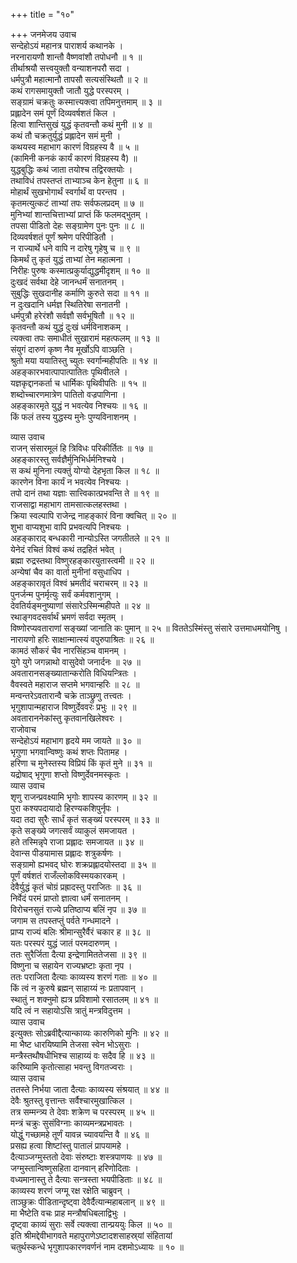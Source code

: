 +++
title = "१०"

+++
जनमेजय उवाच  
सन्देहोऽयं महानत्र पाराशर्य कथानके ।  
नरनारायणौ शान्तौ वैष्णवांशौ तपोधनौ ॥ १ ॥  
तीर्थाश्रयौ सत्त्वयुक्तौ वन्याशनपरौ सदा ।  
धर्मपुत्रौ महात्मानौ तापसौ सत्यसंस्थितौ ॥ २ ॥  
कथं रागसमायुक्तौ जातौ युद्धे परस्परम् ।  
सङ्ग्रामं चक्रतुः कस्मात्त्यक्त्वा तपिमनुत्तमाम् ॥ ३ ॥  
प्रह्लादेन समं पूर्णं दिव्यवर्षशतं किल ।  
हित्वा शान्तिसुखं युद्धं कृतवन्तौ कथं मुनी ॥ ४ ॥  
कथं तौ चक्रतुर्युद्धं प्रह्लादेन समं मुनी ।  
कथयस्व महाभाग कारणं विग्रहस्य वै ॥ ५ ॥  
(कामिनी कनकं कार्यं कारणं विग्रहस्य वै) ॥  
युद्धबुद्धिः कथं जाता तयोश्च तद्विरक्तयोः ।  
तथाविधं तपस्तप्तं ताभ्याञ्च केन हेतुना ॥ ६ ॥  
मोहार्थं सुखभोगार्थं स्वर्गार्थं वा परन्तप ।  
कृतमत्युत्कटं ताभ्यां तपः सर्वफलप्रदम् ॥ ७ ॥  
मुनिभ्यां शान्तचित्ताभ्यां प्राप्तं किं फलमद्‌भुतम् ।  
तपसा पीडितो देहः सङ्ग्रामेण पुनः पुनः ॥ ८ ॥  
दिव्यवर्षशतं पूर्णं श्रमेण परिपीडितौ ।  
न राज्यार्थे धने वापि न दारेषु गृहेषु च ॥ ९ ॥  
किमर्थं तु कृतं युद्धं ताभ्यां तेन महात्मना ।  
निरीहः पुरुषः कस्मात्प्रकुर्याद्युद्धमीदृशम् ॥ १० ॥  
दुःखदं सर्वथा देहे जानन्धर्मं सनातनम् ।  
सुबुद्धिः सुखदानीह कर्माणि कुरुते सदा ॥ ११ ॥  
न दुःखदानि धर्मज्ञ स्थितिरेषा सनातनी ।  
धर्मपुत्रौ हरेरंशौ सर्वज्ञौ सर्वभूषितौ ॥ १२ ॥  
कृतवन्तौ कथं युद्धं दुःखं धर्मविनाशकम् ।  
त्यक्त्वा तपः समाधीतं सुखारामं महत्फलम् ॥ १३ ॥  
संयुगं दारुणं कृष्ण नैव मूर्खोऽपि वाञ्छति ।  
श्रुतो मया ययातिस्तु च्युतः स्वर्गान्महीपतिः ॥ १४ ॥  
अहङ्कारभवात्पापात्पातितः पृथिवीतले ।  
यज्ञकृद्दानकर्ता च धार्मिकः पृथिवीपतिः ॥ १५ ॥  
शब्दोच्चारणमात्रेण पातितो वज्रपाणिना ।  
अहङ्कारमृते युद्धं न भवत्येव निश्चयः ॥ १६ ॥  
किं फलं तस्य युद्धस्य मुनेः पुण्यविनाशनम् ।  
  
व्यास उवाच  
राजन् संसारमूलं हि त्रिविधः परिकीर्तितः ॥ १७ ॥  
अहङ्कारस्तु सर्वज्ञैर्मुनिभिर्धर्मनिश्चये ।  
स कथं मुनिना त्यक्तुं योग्यो देहभृता किल ॥ १८ ॥  
कारणेन विना कार्यं न भवत्येव निश्चयः ।  
तपो दानं तथा यज्ञाः सात्त्विकात्प्रभवन्ति ते ॥ १९ ॥  
राजसाद्वा महाभाग तामसात्कलहस्तथा ।  
क्रिया स्वल्पापि राजेन्द्र नाहङ्कारं विना क्वचित् ॥ २० ॥  
शुभा वाप्यशुभा वापि प्रभवत्यपि निश्चयः ।  
अहङ्काराद्‌ बन्धकारी नान्योऽस्ति जगतीतले ॥ २१ ॥  
येनेदं रचितं विश्वं कथं तद्रहितं भवेत् ।  
ब्रह्मा रुद्रस्तथा विष्णुरहङ्कारयुतास्त्वमी ॥ २२ ॥  
अन्येषां चैव का वार्ता मुनीनां वसुधाधिप ।  
अहङ्कारावृतं विश्वं भ्रमतीदं चराचरम् ॥ २३ ॥  
पुनर्जन्म पुनर्मृत्युः सर्वं कर्मवशानुगम् ।  
देवतिर्यङ्‌मनुष्याणां संसारेऽस्मिन्महीपते ॥ २४ ॥  
रथाङ्गवदसर्वार्थं भ्रमणं सर्वदा स्मृतम् ।  
विष्णोरप्यवताराणां सङ्ख्यां जानाति कः पुमान् ॥ २५ ॥
विततेऽस्मिंस्तु संसारे उत्तमाधमयोनिषु ।  
नारायणो हरिः साक्षान्मात्स्यं वपुरुपाश्रितः ॥ २६ ॥  
कामठं सौकरं चैव नारसिंहञ्च वामनम् ।  
युगे युगे जगन्नाथो वासुदेवो जनार्दनः ॥ २७ ॥  
अवतारानसङ्ख्यातान्करोति विधियन्त्रितः ।  
वैवस्वते महाराज सप्तमे भगवान्हरिः ॥ २८ ॥  
मन्वन्तरेऽवतारान्वै चक्रे ताञ्छ्रुणु तत्त्वतः ।  
भृगुशापान्महाराज विष्णुर्देववरः प्रभुः ॥ २९ ॥  
अवताराननेकांस्तु कृतवानखिलेश्वरः ।  
राजोवाच  
सन्देहोऽयं महाभाग हृदये मम जायते ॥ ३० ॥  
भृगुणा भगवान्विष्णुः कथं शप्तः पितामह ।  
हरिणा च मुनेस्तस्य विप्रियं किं कृतं मुने ॥ ३१ ॥  
यद्रोषाद्‌ भृगुणा शप्तो विष्णुर्देवनमस्कृतः ।  
व्यास उवाच  
शृणु राजन्प्रवक्ष्यामि भृगोः शापस्य कारणम् ॥ ३२ ॥  
पुरा कश्यपदायादो हिरण्यकशिपुर्नृपः ।  
यदा तदा सुरैः सार्धं कृतं सङ्ख्यं परस्परम् ॥ ३३ ॥  
कृते सङ्ख्ये जगत्सर्वं व्याकुलं समजायत ।  
हते तस्मिन्नृपे राजा प्रह्लादः समजायत ॥ ३४ ॥  
देवान्स पीडयामास प्रह्लादः शत्रुकर्षणः ।  
सङ्ग्रामो ह्यभवद्‌ घोरः शक्रप्रह्लादयोस्तदा ॥ ३५ ॥  
पूर्णं वर्षशतं राजँल्लोकविस्मयकारकम् ।  
देवैर्युद्धं कृतं चोग्रं प्रह्रादस्तु पराजितः ॥ ३६ ॥  
निर्वेदं परमं प्राप्तो ज्ञात्वा धर्मं सनातनम् ।  
विरोचनसुतं राज्ये प्रतिष्ठाप्य बलिं नृप ॥ ३७ ॥  
जगाम स तपस्तप्तुं पर्वते गन्धमादने ।  
प्राप्य राज्यं बलिः श्रीमान्सुरैर्वैरं चकार ह ॥ ३८ ॥  
यतः परस्परं युद्धं जातं परमदारुणम् ।  
ततः सुरैर्जिता दैत्या इन्द्रेणामिततेजसा ॥ ३९ ॥  
विष्णुना च सहायेन राज्यभ्रष्टाः कृता नृप ।  
ततः पराजिता दैत्याः काव्यस्य शरणं गताः ॥ ४० ॥  
किं त्वं न कुरुषे ब्रह्मन् साहाय्यं नः प्रतापवान् ।  
स्थातुं न शक्नुमो ह्यत्र प्रविशामो रसातलम् ॥ ४१ ॥  
यदि त्वं न सहायोऽसि त्रातुं मन्त्रविदुत्तम ।  
व्यास उवाच  
इत्युक्तः सोऽब्रवीद्दैत्यान्काव्यः कारुणिको मुनिः ॥ ४२ ॥  
मा भैष्ट धारयिष्यामि तेजसा स्वेन भोऽसुराः ।  
मन्त्रैस्तथौषधीभिश्च साहाय्यं वः सदैव हि ॥ ४३ ॥  
करिष्यामि कृतोत्साहा भवन्तु विगतज्वराः ।  
व्यास उवाच  
ततस्ते निर्भया जाता दैत्याः काव्यस्य संश्रयात् ॥ ४४ ॥  
देवैः श्रुतस्तु वृत्तान्तः सर्वैश्चारमुखात्किल ।  
तत्र सम्मन्त्र्य ते देवाः शक्रेण च परस्परम् ॥ ४५ ॥  
मन्त्रं चक्रुः सुसंविग्नाः काव्यमन्त्रप्रभावतः ।  
योद्धुं गच्छामहे तूर्णं यावन्न च्यावयन्ति वै ॥ ४६ ॥  
प्रसह्य हत्वा शिष्टांस्तु पातालं प्रापयामहे ।  
दैत्याञ्जग्मुस्ततो देवाः संरुष्टाः शस्त्रपाणयः ॥ ४७ ॥  
जग्मुस्तान्विष्णुसहिता दानवान् हरिणोदिताः ।  
वध्यमानास्तु ते दैत्याः सन्त्रस्ता भयपीडिताः ॥ ४८ ॥  
काव्यस्य शरणं जग्मू रक्ष रक्षेति चाब्रुवन् ।  
ताञ्छुक्रः पीडितान्दृष्ट्वा देवैर्दैत्यान्महाबलान् ॥ ४९ ॥  
मा भैष्टेति वचः प्राह मन्त्रौषधिबलाद्विभुः ।  
दृष्ट्वा काव्यं सुराः सर्वे त्यक्त्वा तान्प्रययुः किल ॥ ५० ॥  
इति श्रीमद्देवीभागवते महापुराणेऽष्टादशसाहस्र्यां संहितायां  
चतुर्थस्कन्धे भृगुशापकारणवर्णनं नाम दशमोऽध्यायः ॥ १० ॥

